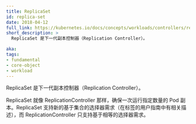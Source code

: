 ```yaml
---
title: ReplicaSet
id: replica-set
date: 2018-04-12
full_link: https://kubernetes.io/docs/concepts/workloads/controllers/replicaset/
short_description: >
  ReplicaSet 是下一代副本控制器（Replication Controller）。

aka: 
tags:
- fundamental
- core-object
- workload
---
```


<!--
---
title: ReplicaSet
id: replica-set
date: 2018-04-12
full_link: https://kubernetes.io/docs/concepts/workloads/controllers/replicaset/
short_description: >
  ReplicaSet is the next-generation Replication Controller.

aka: 
tags:
- fundamental
- core-object
- workload
---
-->

<!--
 ReplicaSet is the next-generation Replication Controller.
-->

ReplicaSet 是下一代副本控制器（Replication Controller）。

<!--more--> 

<!--
ReplicaSet, like ReplicationController, ensures that a specified number of pods replicas are running at one time. ReplicaSet supports the new set-based selector requirements as described in the labels user guide, whereas a Replication Controller only supports equality-based selector requirements.
-->

ReplicaSet 就像 ReplicationController 那样，确保一次运行指定数量的 Pod 副本。ReplicaSet 支持新的基于集合的选择器需求（在标签的用户指南中有相关描述），而 ReplicationController 只支持基于相等的选择器需求。

